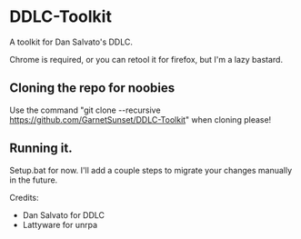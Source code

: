 # DDLC-Toolkit
A toolkit for Dan Salvato's DDLC.

Chrome is required, or you can retool it for firefox, but I'm a lazy bastard.

## Cloning the repo for noobies

Use the command "git clone --recursive https://github.com/GarnetSunset/DDLC-Toolkit" when cloning please!

## Running it.

Setup.bat for now. I'll add a couple steps to migrate your changes manually in the future. 

Credits: 

- Dan Salvato for DDLC
- Lattyware for unrpa